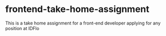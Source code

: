 # frontend-take-home-assignment
This is a take home assignment for a front-end developer applying for any position at IDFlo
